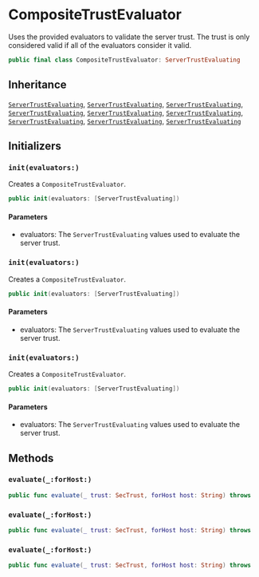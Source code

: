 # CompositeTrustEvaluator

Uses the provided evaluators to validate the server trust. The trust is only considered valid if all of the
evaluators consider it valid.

``` swift
public final class CompositeTrustEvaluator: ServerTrustEvaluating 
```

## Inheritance

[`ServerTrustEvaluating`](/ServerTrustEvaluating), [`ServerTrustEvaluating`](/ServerTrustEvaluating), [`ServerTrustEvaluating`](/ServerTrustEvaluating), [`ServerTrustEvaluating`](/ServerTrustEvaluating), [`ServerTrustEvaluating`](/ServerTrustEvaluating), [`ServerTrustEvaluating`](/ServerTrustEvaluating), [`ServerTrustEvaluating`](/ServerTrustEvaluating), [`ServerTrustEvaluating`](/ServerTrustEvaluating), [`ServerTrustEvaluating`](/ServerTrustEvaluating)

## Initializers

### `init(evaluators:)`

Creates a `CompositeTrustEvaluator`.

``` swift
public init(evaluators: [ServerTrustEvaluating]) 
```

#### Parameters

  - evaluators: The `ServerTrustEvaluating` values used to evaluate the server trust.

### `init(evaluators:)`

Creates a `CompositeTrustEvaluator`.

``` swift
public init(evaluators: [ServerTrustEvaluating]) 
```

#### Parameters

  - evaluators: The `ServerTrustEvaluating` values used to evaluate the server trust.

### `init(evaluators:)`

Creates a `CompositeTrustEvaluator`.

``` swift
public init(evaluators: [ServerTrustEvaluating]) 
```

#### Parameters

  - evaluators: The `ServerTrustEvaluating` values used to evaluate the server trust.

## Methods

### `evaluate(_:forHost:)`

``` swift
public func evaluate(_ trust: SecTrust, forHost host: String) throws 
```

### `evaluate(_:forHost:)`

``` swift
public func evaluate(_ trust: SecTrust, forHost host: String) throws 
```

### `evaluate(_:forHost:)`

``` swift
public func evaluate(_ trust: SecTrust, forHost host: String) throws 
```
